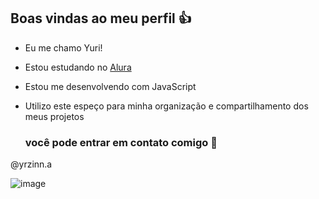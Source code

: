## Boas vindas ao meu perfil 👍
- Eu me chamo Yuri!

- Estou estudando no [Alura](https://www.alura.com.br)

- Estou me desenvolvendo com JavaScript

- Utilizo este espeço para minha organização e compartilhamento dos meus projetos

  ### você pode entrar em contato comigo 📧

@yrzinn.a


![image](https://github.com/YuriAraujoF/YuriAraujoF/assets/170553784/d569c938-b631-4a7d-b5a8-65b5375febc7)


<!--
**YuriAraujoF/YuriAraujoF** is a ✨ _special_ ✨ repository because its `README.md` (this file) appears on your GitHub profile.

Here are some ideas to get you started:

- 🔭 I’m currently working on ...
- 🌱 I’m currently learning ...
- 👯 I’m looking to collaborate on ...
- 🤔 I’m looking for help with ...
- 💬 Ask me about ...
- 📫 How to reach me: ...
- 😄 Pronouns: ...
- ⚡ Fun fact: ...
-->
